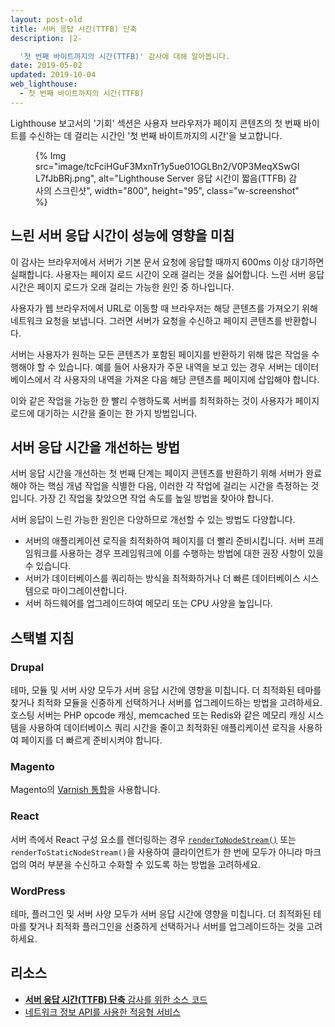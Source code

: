 ```yaml
---
layout: post-old
title: 서버 응답 시간(TTFB) 단축
description: |2-

  '첫 번째 바이트까지의 시간(TTFB)' 감사에 대해 알아봅니다.
date: 2019-05-02
updated: 2019-10-04
web_lighthouse:
  - 첫 번째 바이트까지의 시간(TTFB)
---
```


Lighthouse 보고서의 '기회' 섹션은 사용자 브라우저가 페이지 콘텐츠의 첫 번째 바이트를 수신하는 데 걸리는 시간인 '첫 번째 바이트까지의 시간'을 보고합니다.

<figure class="w-figure">   {% Img src="image/tcFciHGuF3MxnTr1y5ue01OGLBn2/V0P3MeqXSwGIL7fJbBRj.png", alt="Lighthouse Server 응답 시간이 짧음(TTFB) 감사의 스크린샷", width="800", height="95", class="w-screenshot" %}</figure>

## 느린 서버 응답 시간이 성능에 영향을 미침

이 감사는 브라우저에서 서버가 기본 문서 요청에 응답할 때까지 600ms 이상 대기하면 실패합니다. 사용자는 페이지 로드 시간이 오래 걸리는 것을 싫어합니다. 느린 서버 응답 시간은 페이지 로드가 오래 걸리는 가능한 원인 중 하나입니다.

사용자가 웹 브라우저에서 URL로 이동할 때 브라우저는 해당 콘텐츠를 가져오기 위해 네트워크 요청을 보냅니다. 그러면 서버가 요청을 수신하고 페이지 콘텐츠를 반환합니다.

서버는 사용자가 원하는 모든 콘텐츠가 포함된 페이지를 반환하기 위해 많은 작업을 수행해야 할 수 있습니다. 예를 들어 사용자가 주문 내역을 보고 있는 경우 서버는 데이터베이스에서 각 사용자의 내역을 가져온 다음 해당 콘텐츠를 페이지에 삽입해야 합니다.

이와 같은 작업을 가능한 한 빨리 수행하도록 서버를 최적화하는 것이 사용자가 페이지 로드에 대기하는 시간을 줄이는 한 가지 방법입니다.

## 서버 응답 시간을 개선하는 방법

서버 응답 시간을 개선하는 첫 번째 단계는 페이지 콘텐츠를 반환하기 위해 서버가 완료해야 하는 핵심 개념 작업을 식별한 다음, 이러한 각 작업에 걸리는 시간을 측정하는 것입니다. 가장 긴 작업을 찾았으면 작업 속도를 높일 방법을 찾아야 합니다.

서버 응답이 느린 가능한 원인은 다양하므로 개선할 수 있는 방법도 다양합니다.

- 서버의 애플리케이션 로직을 최적화하여 페이지를 더 빨리 준비시킵니다. 서버 프레임워크를 사용하는 경우 프레임워크에 이를 수행하는 방법에 대한 권장 사항이 있을 수 있습니다.
- 서버가 데이터베이스를 쿼리하는 방식을 최적화하거나 더 빠른 데이터베이스 시스템으로 마이그레이션합니다.
- 서버 하드웨어를 업그레이드하여 메모리 또는 CPU 사양을 높입니다.

## 스택별 지침

### Drupal

테마, 모듈 및 서버 사양 모두가 서버 응답 시간에 영향을 미칩니다. 더 최적화된 테마를 찾거나 최적화 모듈을 신중하게 선택하거나 서버를 업그레이드하는 방법을 고려하세요. 호스팅 서버는 PHP opcode 캐싱, memcached 또는 Redis와 같은 메모리 캐싱 시스템을 사용하여 데이터베이스 쿼리 시간을 줄이고 최적화된 애플리케이션 로직을 사용하여 페이지를 더 빠르게 준비시켜야 합니다.

### Magento

Magento의 [Varnish 통합](https://devdocs.magento.com/guides/v2.3/config-guide/varnish/config-varnish.html)을 사용합니다.

### React

서버 측에서 React 구성 요소를 렌더링하는 경우 [`renderToNodeStream()`](https://reactjs.org/docs/react-dom-server.html#rendertonodestream) 또는 `renderToStaticNodeStream()`을 사용하여 클라이언트가 한 번에 모두가 아니라 마크업의 여러 부분을 수신하고 수화할 수 있도록 하는 방법을 고려하세요.

### WordPress

테마, 플러그인 및 서버 사양 모두가 서버 응답 시간에 영향을 미칩니다. 더 최적화된 테마를 찾거나 최적화 플러그인을 신중하게 선택하거나 서버를 업그레이드하는 것을 고려하세요.

## 리소스

- [**서버 응답 시간(TTFB) 단축** 감사를 위한 소스 코드](https://github.com/GoogleChrome/lighthouse/blob/master/lighthouse-core/audits/server-response-time.js)
- [네트워크 정보 API를 사용한 적응형 서비스](/adaptive-serving-based-on-network-quality)
